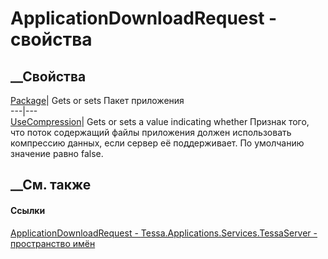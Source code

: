 # ApplicationDownloadRequest - свойства
##  __Свойства
[Package](P_Tessa_Applications_Services_TessaServer_ApplicationDownloadRequest_Package.htm)|
Gets or sets Пакет приложения  
---|---  
[UseCompression](P_Tessa_Applications_Services_TessaServer_ApplicationDownloadRequest_UseCompression.htm)|
Gets or sets a value indicating whether Признак того, что поток содержащий
файлы приложения должен использовать компрессию данных, если сервер её
поддерживает. По умолчанию значение равно false.  
## __См. также
#### Ссылки
[ApplicationDownloadRequest -
](T_Tessa_Applications_Services_TessaServer_ApplicationDownloadRequest.htm)
[Tessa.Applications.Services.TessaServer - пространство
имён](N_Tessa_Applications_Services_TessaServer.htm)
